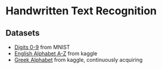 # Handwritten Text Recognition
## Datasets
 - [Digits 0-9](http://yann.lecun.com/exdb/mnist/) from MNIST 
 - [English Alphabet A-Z](https://www.kaggle.com/sachinpatel21/az-handwritten-alphabets-in-csv-format) from kaggle
 - [Greek Alphabet](https://www.kaggle.com/katianakontolati/classification-of-handwritten-greek-letters) from kaggle, continuously acquiring